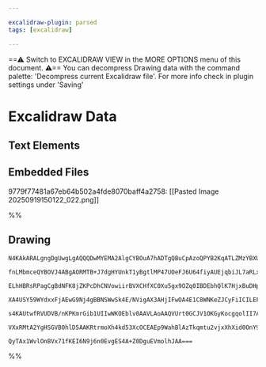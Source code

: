 ```yaml
---

excalidraw-plugin: parsed
tags: [excalidraw]

---
```

==⚠  Switch to EXCALIDRAW VIEW in the MORE OPTIONS menu of this document. ⚠== You can decompress Drawing data with the command palette: 'Decompress current Excalidraw file'. For more info check in plugin settings under 'Saving'


# Excalidraw Data

## Text Elements
## Embedded Files
9779f77481a67eb64b502a4fde8070baff4a2758: [[Pasted Image 20250919150122_022.png]]

%%
## Drawing
```compressed-json
N4KAkARALgngDgUwgLgAQQQDwMYEMA2AlgCYBOuA7hADTgQBuCpAzoQPYB2KqATLZMzYBXUtiRoIACyhQ4zZAHoFAc0JRJQgEYA6bGwC2CgF7N6hbEcK4OCtptbErHALRY8RMpWdx8Q1TdIEfARcZgRmBShcZQUebQBGAFZtAGYaOiCEfQQOKGZuAG1wMFAwMogSbggALQB9AFUAaQAJAFF6gE1EhAAWAFlWgDYARwBJeyMAKSF0sshYRCrCfWik

fnLMbmceQYBOVJ4ABgAORMTB+J7dgHYUnkT1yBgtlMP47UOeFJ6U64fiyAUEjqbiJL7aRLxQaHHo8a7HQ7XHrHQaPKQIQjKaSg66HNHWZTBbh4gEQZhQUhsADWCAAwmx8GxSFUKdZmHBcIFcrNyppcNgqcpKUIOMR6YzmRJWRx2ZyclAeZAAGaEfD4ADKsCJEkEHkVZIp1IQAHVgZJuHxSeTKTTNTBtehdZU0cKsRxwvk0PE0WwOdg1M8vYcSXMI

ELhHBRsRPagCgBdNFK8jZKPcDhCNVowiirBVXCHfXC0Xu5gx9OZq0IBDEbhQlK7HjxBuDHpoxgsdhcNA7Vuk9usTgAOU4YgthxSlwnSN7ocIzAAIpkoNXuEqCGE0ZphKLWsFsrkyxn8GihHBiLhlzWvX9jq9jj1rrsUcc0UQOFS00fX2wBSu0Gv8A3K0oigIQYwgRBRWzZR9RVYJUwkG5HyVa4kWOeJcEGa4EE0FtNEST5cB6JViAQBFcT5JUlR6

XA4USY59WYdxxFjAEwG9Nj4gBBNSWwSk4E/NVigAX3AHjIFwOA4E1C8WNKeZJCyFiICILEFXWBhCAQCgACF+UFIsxQZJkqgAYioiylR5CBsBELkoFGZd9E1G06WMyV0FM+IEG87zrNs0h7McrI9IFcMRSMiUWXIGUOXs/y7PlYL9AAMVVDUtWUp0aw0gKgqclyjVNYgQW7XLEtyZLCttTKqmyhLAqSpyACVhDdD1a3KxrKqcgB5P0A1rYMuvyrIU

s4KAUtwfRVUDVB/nKPKmrGib1UIIwWKOEblv0AAVLAoAAQVUrt0GCJV1OKGyKocgqolII7ArYChFNwK9UHLY8rqWnqslaUVDqel6QneiBOUpKhtt+/RAYh3b4GUwyGtG1LkwQVqHU+jSmMpNUAA0LWOXZsb4hl8A6bgUmhbQbkGc57g0ow2AMbh5MgegCCEFiuLKYSodurJWoiktwKRjShRINaNrHcXSEl5cBLQBbIAl4g+jYUj/twTRgnegCgPK

VXxRMtA2YgHSGVB0hlD5AAKRtrmoXh4kd53XcOCEAEp9WahBlAzTkqmtu2vjxXhXid0OnY9xJvZE/nqoQfqoE7Q8K3KJNpvRnJSLljgYNN0kcm13XuApLm0WwIhFdQcuEDRDgs7L0gK9JYQoDfFi67RFZSBpUhBybtBu9JXv+61nW/1rluEHjq67AAKwQbA8nVRu4HVzXG8nvX13rq7+RTxhduZ/BWdJBYssyFfO31WzyQMeHFjQLHSUZX9d8A/f

QyTAx1WvlOnBVx71fKEI6N9j6n0EvgES4A+Z0DguEVmolhJAA===
```
%%